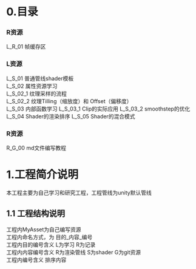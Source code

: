 <!-- 码云挂件,在码云、Typora下style无效 -->
<div style="position: absolute; right: 0 ;top: 0; opacity: 70%;">

</div>

# 0.目录

### R资源

L_R_01 帧缓存区

### L资源

L_S_01 普通管线shader模板  
L_S_02 属性资源学习  
L_S_02_1 纹理采样的流程  
L_S_02_2 纹理Tilling（缩放度）和 Offset（偏移度）  
L_S_03 内部函数学习
L_S_03_1 Clip的实际应用
L_S_03_2 smoothstep的优化
L_S_04 Shader的渲染排序
L_S_05 Shader的混合模式

### R资源
R_G_00 md文件编写教程

# 1.工程简介说明

本工程主要为自己学习和研究工程，工程管线为unity默认管线

## 1.1 工程结构说明

工程内MyAsset为自己编写资源  
工程内命名方式，为 目的_内容_编号  
工程内目的编号含义 L为学习 R为记录  
工程内内容编号含义 R为渲染管线 S为shader G为git资源  
工程内编号含义 排序内容


